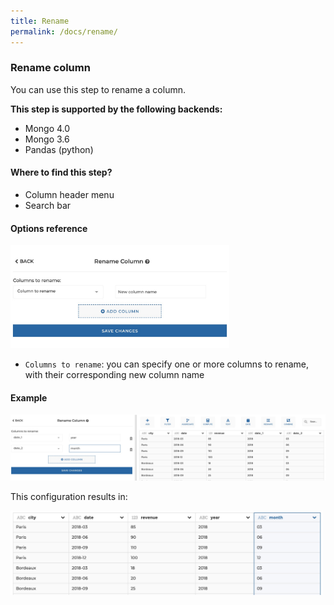 ```yaml
---
title: Rename
permalink: /docs/rename/
---
```


### Rename column

You can use this step to rename a column.

**This step is supported by the following backends:**

- Mongo 4.0
- Mongo 3.6
- Pandas (python)

#### Where to find this step?

- Column header menu
- Search bar

#### Options reference

<img src="../../img/docs/user-interface/rename_step_form.jpg" width="350" />

- `Columns to rename`: you can specify one or more columns to rename, with their
  corresponding new column name

#### Example

<img src="../../img/docs/user-interface/rename_example_conf.jpg" width="750" />

This configuration results in:

<img src="../../img/docs/user-interface/rename_example_result.jpg" width="500" />
